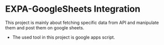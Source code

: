 # EXPA-GoogleSheets Integration
This project is mainly about fetching specific data from API and manipulate them and post them on google sheets.
- The used tool in this project is google apps script.
